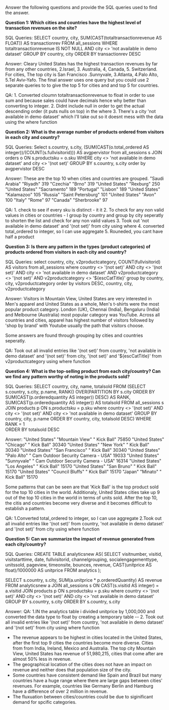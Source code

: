 Answer the following questions and provide the SQL queries used to find the answer.

    
**Question 1: Which cities and countries have the highest level of transaction revenues on the site?**

SQL Queries:
SELECT country, city, SUM(CAST(totaltransactionrevenue AS FLOAT)) AS transactionrev
FROM all_sessions 
WHERE totaltransactionrevenue IS NOT NULL AND city <> 'not available in demo dataset'
GROUP BY country, city
ORDER BY transactionrev DESC

Answer: Cleary United States has the highest transaction revenues by far from any other countries, 2.Israel, 3. Australia, 4, Canada, 5. Switzerland. For cities, The top  city is San Francisco .Sunnyvale, 3.Atlanta, 4.Palo Alto, 5.Tel Aviv-Yafo. The final answer uses one query but you could use 2 separate  queries to to give the top 5 for cities and and top 5 for countries.

QA: 1. Converted cloumn totaltransactionrevenue to float in order to use sum and because sales could have decimals hence why better than converting to integer.
	2. Didnt include null in order to get the actual descending order (it puts nulls on top) in the where
	3. There's a city 'not available in demo dataset' which I'll take out so it doesnt mess with the data using the where function


**Question 2: What is the average number of products ordered from visitors in each city and country?**

SQL Queries:
Select s.country, s.city, (SUM(CAST(o.total_ordered AS integer))/(COUNT(s.fullvisitorid))) AS avgpervistor 
from all_sessions s
JOIN orders o
ON s.productsku = o.sku
WHERE city <> 'not available in demo dataset' and city <> '(not set)'
GROUP BY s.country, s.city
order by avgpervistor DESC


Answer:
These are the top 10 when cities and countries are grouped.
"Saudi Arabia"	"Riyadh"	319
"Czechia"	"Brno"	319
"United States"	"Rexburg"	250
"United States"	"Sacramento"	189
"Portugal"	"Lisbon"	189
"United States"	"Kalamazoo"	105
"Russia"	"Saint Petersburg"	101
"United States"	"Avon"	100
"Italy"	"Rome"	97
"Canada"	"Sherbrooke"	97

QA: 1. check to see if every sku is distinct - it it 
	2. To check for any non valid values in cities or countries - I group by country and group by city seperatly to shorten the list and check for any non valid values
	3. Took out 'not available in demo dataset' and  '(not set)' from city using where
    4. converted total_ordered to integer, so I can use aggregate
    5. Rouneded, you cant have half a product 


**Question 3: Is there any pattern in the types (product categories) of products ordered from visitors in each city and country?**

SQL Queries:
select country, city, v2productcategory, COUNT(fullvisitorid) AS visitors
from all_sessions 
where country <> '(not set)' AND city <> '(not set)' AND city <> 'not available in demo dataset' 
		AND v2productcategory <> '(not set)' AND v2productcategory <> '${escCatTitle}'
group by  country, city, v2productcategory
order by visitors DESC, country, city, v2productcategory 

Answer:
Visitors in Mountain View, United States are very interested in Men's apparel and United States as a whole, Men's t-shirts were the most popular product category. London (UK), Chennai (India), Bengaluru (India) and Melbourne (Australia) most popular category was YouTube. Across all countries and cities, apparel has highest number of visitors followed by 'shop by brand' with Youtube usually the path that visitors choose. 

Some answers are found through grouping by cities and countries seperatly.

QA:  Took out all invalid entries like '(not set)' from country, 'not available in demo dataset' and '(not set)' from city, '(not set)' and '${escCatTitle}' from v2productcategory using where function





**Question 4: What is the top-selling product from each city/country? Can we find any pattern worthy of noting in the products sold?**


SQL Queries: 
SELECT country, city, name, totalsold
FROM	(SELECT s.country, s.city, p.name, 
			 RANK() OVER(PARTITION BY s.city ORDER BY SUM(CAST(p.orderedquantity AS integer)) DESC) AS RANK, SUM(CAST(p.orderedquantity AS integer)) AS totalsold
		FROM all_sessions s
		JOIN products p
			ON s.productsku = p.sku
		where country <> '(not set)' AND city <> '(not set)' AND city <> 'not available in demo dataset'
		GROUP BY country, city, p.name
		ORDER BY country, city, totalsold DESC)
WHERE RANK = 1  
ORDER BY totalsold DESC


Answer: 
"United States"	"Mountain View"	" Kick Ball"	75850
"United States"	"Chicago"	" Kick Ball"	30340
"United States"	"New York"	" Kick Ball"	30340
"United States"	"San Francisco"	" Kick Ball"	30340
"United States"	"Palo Alto"	" Cam Outdoor Security Camera - USA"	19033
"United States"	"Sunnyvale"	" Cam Outdoor Security Camera - USA"	16314
"United States"	"Los Angeles"	" Kick Ball"	15170
"United States"	"San Bruno"	" Kick Ball"	15170
"United States"	"Council Bluffs"	" Kick Ball"	15170
"Japan"	"Minato"	" Kick Ball"	15170

Some patterns that can be seen are that 'Kick Ball' is the top product sold for the top 10 cities in the world. Additionaly, United States cities take up 9 out of the top 10 cities in the world in terms of units sold. After the top 10, the citis and countries become very diverse and it becomes difficult to establish a pattern. 

QA: 1.Converted total_ordered to integer, so I can use aggregate
	2.Took out all invalid entries like '(not set)' from country, 'not available in demo dataset' and '(not set)' from city using where function






**Question 5: Can we summarize the impact of revenue generated from each city/country?**

SQL Queries: 
CREATE TABLE analyticsnew AS(
SELECT visitnumber, visitid, visitstarttime, date, fullvisitorid, channelgrouping, socialengagementtype, unitssold, pageview, timeonsite, bounces, revenue, CAST(unitprice AS float)/1000000 AS unitprice 
	FROM analytics 
);

SELECT s.country, s.city, SUM(a.unitprice * p.orderedQuantity) AS revenue 
FROM analyticsnew a
JOIN all_sessions s 
	ON CAST(s.visitid AS integer) = a.visitid
JOIN products p
	ON s.productsku = p.sku
where country <> '(not set)' AND city <> '(not set)' AND city <> 'not available in demo dataset'
GROUP BY s.country, s.city
ORDER BY s.country, s.city 



Answer:
QA: 1.IN the analytics table i divided unitprice by 1,000,000 and converted the data type to float by creating a temporary table
-- 	2. Took out all invalid entries like '(not set)' from country, 'not available in demo dataset' and '(not set)' from city using where function

- The revenue appears to be highest in cities located in the United States, after the first top 9 cities the countries become more diverse. Cities from from India, Ireland, Mexico and Australia. The top city Mountain View, United States has revenue of 51,980,215, cities that come after are almost 50% less in revenue. 
- The geographical location of the cities does not have an impact on revenue and neither does that population size of the city. 
- Some countries have consistent demand like Spain and Brazil but many countries have a huge range where there are large gaps between cities' revenues. For example, countries like Germany Berlin and Hamburg have a difference of over 2 million in revenue. 
- The fluxuation between cities/countries could be due to siginificant demand for spcific categories.






